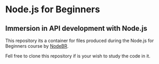 # Node.js for Beginners

## Immersion in API development with Node.js

This repository its a container for files produced during the Node.js for Beginners course by [NodeBR](https://erickwendel.teachable.com/p/node-js-para-iniciantes-nodebr).

Fell free to clone this repository if is your wish to study the code in it.
